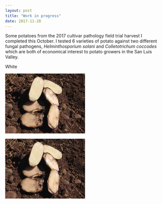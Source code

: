 ```yaml
---
layout: post
title: "Work in progress"
date: 2017-11-28
---
```


Some potatoes from the 2017 cultivar pathology field trial harvest I completed this October. I tested 6 varieties of potato against two different fungal pathogens, *Helminthosporium solani* and *Colletotrichum coccodes* which are both of economical interest to potato growers in the San Luis Valley.

White


![IMG_2211.JPG](/_posts/IMG_2211.JPG "Potato")


<IMG HEIGHT="##" WIDTH="##" SRC=/_posts/IMG_2211.JPG >
